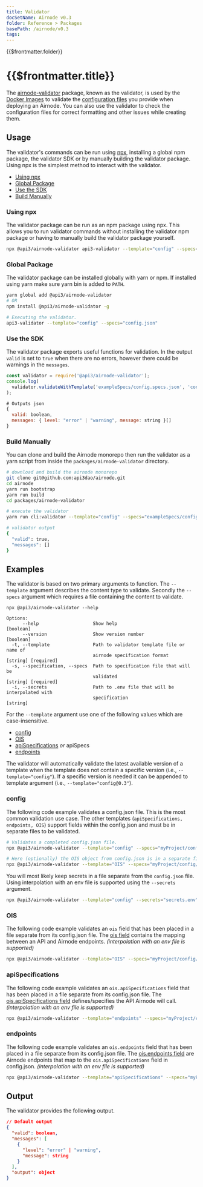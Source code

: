 ```yaml
---
title: Validator
docSetName: Airnode v0.3
folder: Reference > Packages
basePath: /airnode/v0.3
tags:
---
```


<TitleSpan>{{$frontmatter.folder}}</TitleSpan>

# {{$frontmatter.title}}

<VersionWarning/>

<TocHeader />
<TOC class="table-of-contents" :include-level="[2,3]" />

The
[airnode-validator](https://github.com/api3dao/airnode/tree/v0.3/packages/airnode-validator)
package, known as the validator, is used by the
[Docker Images](../../grp-providers/docker/) to validate the
[configuration files](../../grp-providers/guides/build-an-airnode/configuring-airnode.md)
you provide when deploying an Airnode. You can also use the validator to check
the configuration files for correct formatting and other issues while creating
them.

<!-- TODO: Mention the convertor early around here. -->

## Usage

The validator's commands can be run using
[npx](https://www.codingninjas.com/codestudio/library/difference-between-npm-and-npx),
installing a global npm package, the validator SDK or by manually building the
validator package. Using npx is the simplest method to interact with the
validator.

- [Using npx](./validator.md#using-npx)
- [Global Package](./validator.md#global-package)
- [Use the SDK](./validator.md#use-the-sdk)
- [Build Manually](./validator.md#build-manually)

<!-- TODO: Before going through code examples first describe the 3 execution methods. -->

### Using npx

The validator package can be run as an npm package using npx. This allows you to
run validator commands without installing the validator npm package or having to
manually build the validator package yourself.

```sh
npx @api3/airnode-validator api3-validator --template="config" --specs="config.json"
```

### Global Package

The validator package can be installed globally with yarn or npm. If installed
using yarn make sure yarn bin is added to `PATH`.

```sh
yarn global add @api3/airnode-validator
# OR
npm install @api3/airnode-validator -g

# Executing the validator.
api3-validator --template="config" --specs="config.json"
```

### Use the SDK

The validator package exports useful functions for validation. In the output
`valid` is set to `true` when there are no errors, however there could be
warnings in the `messages`.

```js
const validator = require('@api3/airnode-validator');
console.log(
  validator.validateWithTemplate('exampleSpecs/config.specs.json', 'config')
);

# Outputs json
{
  valid: boolean,
  messages: { level: "error" | "warning", message: string }[]
}
```

### Build Manually

You can clone and build the Airnode monorepo then run the validator as a yarn
script from inside the `packages/airnode-validator` directory.

```sh
# download and build the airnode monorepo
git clone git@github.com:api3dao/airnode.git
cd airnode
yarn run bootstrap
yarn run build
cd packages/airnode-validator

# execute the validator
yarn run cli:validator --template="config" --specs="exampleSpecs/config.json"

# validator output
{
  "valid": true,
  "messages": []
}
```

## Examples

The validator is based on two primary arguments to function. The `--template`
argument describes the content type to validate. Secondly the `--specs` argument
which requires a file containing the content to validate.

```
npx @api3/airnode-validator --help

Options:
      --help                    Show help                              [boolean]
      --version                 Show version number                    [boolean]
  -t, --template                Path to validator template file or name of
                                airnode specification format           [string] [required]
  -s, --specification, --specs  Path to specification file that will be
                                validated                              [string] [required]
  -i, --secrets                 Path to .env file that will be interpolated with
                                specification                          [string]
```

For the `--template` argument use one of the following values which are
case-insensitive.

- [config](./validator.md#config)
- [OIS](./validator.md#ois)
- [apiSpecifications](./validator.md#apispecifications) _or_ apiSpecs
- [endpoints](./validator.md#endpoints)

The validator will automatically validate the latest available version of a
template when the template does not contain a specific version (i.e.,
`--template="config"`). If a specific version is needed it can be appended to
template argument (i.e., `--template="config@0.3"`).

### config

The following code example validates a config.json file. This is the most common
validation use case. The other templates (`apiSpecifications, endpoints, OIS`)
support fields within the config.json and must be in separate files to be
validated.

```sh
# Validates a completed config.json file.
npx @api3/airnode-validator --template="config" --specs="myProject/config/config.json"

# Here (optionally) the OIS object from config.json is in a separate file.
npx @api3/airnode-validator --template="OIS" --specs="myProject/config/OIS-spec.json"
```

You will most likely keep secrets in a file separate from the `config.json`
file. Using interpolation with an env file is supported using the `--secrets`
argument.

```sh
npx @api3/airnode-validator --template="config" --secrets="secrets.env" --specs="myProject/config/config.json"
```

### OIS

The following code example validates an `ois` field that has been placed in a
file separate from its config.json file. The
[ois field](../specifications/ois.md) contains the mapping between an API and
Airnode endpoints. _(interpolation with an env file is supported)_

```sh
npx @api3/airnode-validator --template="OIS" --specs="myProject/config/ois.json"
```

### apiSpecifications

The following code example validates an `ois.apiSpecifications` field that has
been placed in a file separate from its config.json file. The
[ois.apiSpecifications field](../specifications/ois.md#_4-apispecifications)
defines/specifies the API Airnode will call. _(interpolation with an env file is
supported)_

```sh
npx @api3/airnode-validator --template="endpoints" --specs="myProject/config/apiSpecifications.json"
```

### endpoints

The following code example validates an `ois.endpoints` field that has been
placed in a file separate from its config.json file. The
[ois.endpoints field](../specifications/ois.md#_5-endpoints) are Airnode
endpoints that map to the `ois.apiSpecifications` field in config.json.
_(interpolation with an env file is supported)_

```sh
npx @api3/airnode-validator --template="apiSpecifications" --specs="myProject/config/endpoints.json"
```

<!-- PLEASE NOTE:
THE CONVERTOR HAS BEEN COMMENTED OUT AS OF Jan 5th, 2021.

## Convertor

The convertor is useful to create an initial `config.json` file for an Airnode.
Once you create an [OIS object](../specifications/ois.md), the convertor can
create a config object along with the other fields that can be pasted into a
`config.json` file. The file will have areas of content that are "filled-in" for
completeness.

Convertor CLI commands work the same way as the validator and can be invoked
with the `api3-convertor` command. The version of the format (e.g., `@0.3`) can
be provided otherwise the latest version is used.

- --from: Type of object to convert (OAS or OIS).
- --to: Type of object to convert into (OIS or config).
- --spec: Source of the file containing the object to be converted.

The currently available conversions are from `OAS` to `OIS` and from `OIS` to
`config`. Specification formats are case-insensitive.

```sh
# Creates an OIS object from an OAS specification file.
npx @api3/airnode-validator api3-convertor --from="OAS" --to="OIS" --specs="exampleSpecs/OAS.specs.json"

# Creates a config object with an OIS object embedded specifically using version 0.3.
npx @api3/airnode-validator api3-convertor --from="OIS@0.3" --to="config@0.3" --specs="exampleSpecs/ois.specs.json"
```

### Usage

The following steps represent a simple workflow to create a `config.json` file
ready for final editing.

#### Step 1: (optional)

If you have created an [OIS object](../specifications/ois.md) manually skip this
step. This step creates an OIS object from an OAS specification file. The
convertor outputs an OIS object. Paste the OIS object into a spec file (e.g.,
`OIS.spec.json`).

```sh
 # Creates the OIS object from an OAS spec file.
 npx @api3/airnode-validator api3-convertor --from="OAS" --to="OIS" --specs="my-config/OAS.spec.json"
```

#### Step 2:

This step creates a config object from an OIS spec file created either manually
or by using the OAS to OIS conversion of step #1. Copy and paste the convertor
output into a file named `config.json`.

```sh
  # Create a config object with the ois object.
  npx @api3/airnode-validator api3-convertor --from="OIS@0.3" --to="config@0.3" --specs="my-config/ois.json"
```

#### Step 3:

The newly created `config.json` file now contains five root level fields of
which the OIS object is one. Continue to edit this file to customize how your
Airnode will behave.

- [chains](../deployment-files/config-json.md#chains)
- [nodeSettings](../deployment-files/config-json.md#nodesettings)
- [triggers](../deployment-files/config-json.md#triggers)
- [ois](../deployment-files/config-json.md#ois)
- [apiCredentials](../deployment-files/config-json.md#apicredentials)

-->

## Output

<!--The validator and its convertor implementation provide the following output. The
`output` object contains the converted specification only when using the
convertor. Alternatively the convertor commands can be executed the with
argument `--specs-only`, which will return only the converted specification.
-->

The validator provides the following output.

```json
// Default output
{
  "valid": boolean,
  "messages": [
    {
      "level": "error" | "warning",
      "message": string
    }
  ],
  "output": object
}
```

<!-- // For convertor using --specs-only returns converted specification, (e.g., OIS object).
{
  "oisFormat": "1.0.0",
  "title": "myOisTitle",
  "version": "1.2.3",
  "apiSpecifications": {
    ...
  },
  "endpoints": [
    ...
  ]
}
-->
